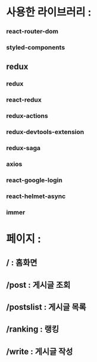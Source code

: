 # 사용한 라이브러리 : 
### react-router-dom 
### styled-components
## redux
### redux
### react-redux
### redux-actions
### redux-devtools-extension
### redux-saga
### axios 
### react-google-login
### react-helmet-async
### immer

# 페이지 :
## / : 홈화면
## /post : 게시글 조회
## /postslist : 게시글 목록
## /ranking : 랭킹
## /write : 게시글 작성